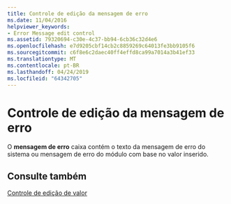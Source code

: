 ```yaml
---
title: Controle de edição da mensagem de erro
ms.date: 11/04/2016
helpviewer_keywords:
- Error Message edit control
ms.assetid: 79320694-c30e-4c37-bb94-6cb36c32d4e6
ms.openlocfilehash: e7d9205cbf14cb2c8859269c64013fe3bb9105f6
ms.sourcegitcommit: c6f8e6c2daec40ff4effd8ca99a7014a3b41ef33
ms.translationtype: MT
ms.contentlocale: pt-BR
ms.lasthandoff: 04/24/2019
ms.locfileid: "64342705"
---
```

# <a name="error-message-edit-control"></a>Controle de edição da mensagem de erro

O **mensagem de erro** caixa contém o texto da mensagem de erro do sistema ou mensagem de erro do módulo com base no valor inserido.

## <a name="see-also"></a>Consulte também

[Controle de edição de valor](value-edit-control.md)
